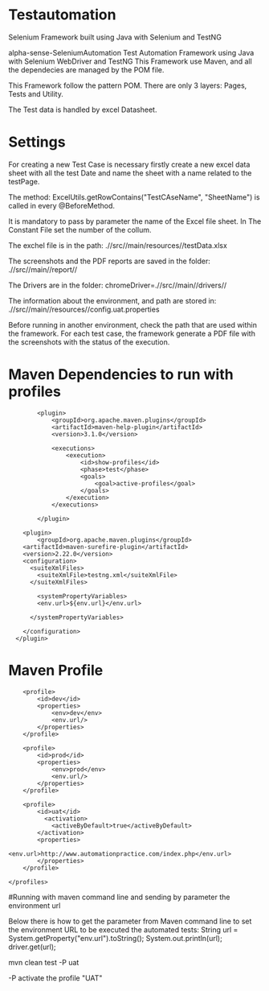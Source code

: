 # Testautomation
 Selenium Framework built using Java with Selenium and TestNG

alpha-sense-SeleniumAutomation
Test Automation Framework using Java with Selenium WebDriver and TestNG This Framework use Maven, and all the dependecies are managed by the POM file.

This Framework follow the pattern POM. There are only 3 layers: Pages, Tests and Utility. 

The Test data is handled by excel Datasheet.


# Settings
For creating a new Test Case is necessary firstly create a new excel data sheet with all the test Date and name the sheet with a name related to the testPage.

The method: ExcelUtils.getRowContains("TestCAseName", "SheetName") is called in every @BeforeMethod.

It is mandatory to pass by parameter the name of the Excel file sheet. In The Constant File set the number of the collum.


The exchel file is in the path: .//src//main/resources//testData.xlsx

The screenshots and the PDF reports are saved in the folder: .//src//main//report//

The Drivers are in the folder: chromeDriver=.//src//main//drivers// 

The information about the environment, and path are stored in:
.//src//main//resources//config.uat.properties
 
Before running in another environment, check the path that are used within the framework.
For each test case, the framework generate a PDF file with the screenshots with the status of the execution.

# Maven Dependencies to run with profiles
  <!-- display active profile in compile phase -->
            <plugin>
                <groupId>org.apache.maven.plugins</groupId>
                <artifactId>maven-help-plugin</artifactId>
                <version>3.1.0</version>
                	
				<executions>
                    <execution>
                        <id>show-profiles</id>
                        <phase>test</phase>
                        <goals>
                            <goal>active-profiles</goal>
                        </goals>
                    </execution>
                </executions>
   
            </plugin>
			
		<plugin>
            <groupId>org.apache.maven.plugins</groupId>
        <artifactId>maven-surefire-plugin</artifactId>
        <version>2.22.0</version>
        <configuration>
          <suiteXmlFiles>
            <suiteXmlFile>testng.xml</suiteXmlFile>
          </suiteXmlFiles>
                   
            <systemPropertyVariables>
            <env.url>${env.url}</env.url>
            
          </systemPropertyVariables>
          
        </configuration>
      </plugin>			

# Maven Profile
<profiles>

        <profile>
            <id>dev</id>
            <properties>
                <env>dev</env>
                <env.url/>
            </properties>
        </profile>

        <profile>
            <id>prod</id>
            <properties>
                <env>prod</env>
                <env.url/>
            </properties>
        </profile>

        <profile>
            <id>uat</id>
              <activation>
                <activeByDefault>true</activeByDefault>
            </activation>
            <properties>
                <env.url>http://www.automationpractice.com/index.php</env.url>
            </properties>
        </profile>

    </profiles>

#Running with maven command line and sending by parameter the environment url

Below there is how to get the parameter from Maven command line to set the environment URL to be executed the automated tests:
String url = System.getProperty("env.url").toString();
System.out.println(url);
driver.get(url);


mvn clean test -P uat

-P activate the profile "UAT"
